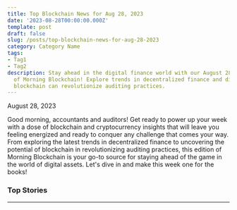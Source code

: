 ```yaml
---
title: Top Blockchain News for Aug 28, 2023
date: '2023-08-28T00:00:00.000Z'
template: post
draft: false
slug: /posts/top-blockchain-news-for-aug-28-2023
category: Category Name
tags:
- Tag1
- Tag2
description: Stay ahead in the digital finance world with our August 28, 2023, edition
  of Morning Blockchain! Explore trends in decentralized finance and discover how
  blockchain can revolutionize auditing practices.
---
```

August 28, 2023

Good morning, accountants and auditors! Get ready to power up your week with a dose of blockchain and cryptocurrency insights that will leave you feeling energized and ready to conquer any challenge that comes your way. From exploring the latest trends in decentralized finance to uncovering the potential of blockchain in revolutionizing auditing practices, this edition of Morning Blockchain is your go-to source for staying ahead of the game in the world of digital assets. Let's dive in and make this week one for the books!

### Top Stories

---